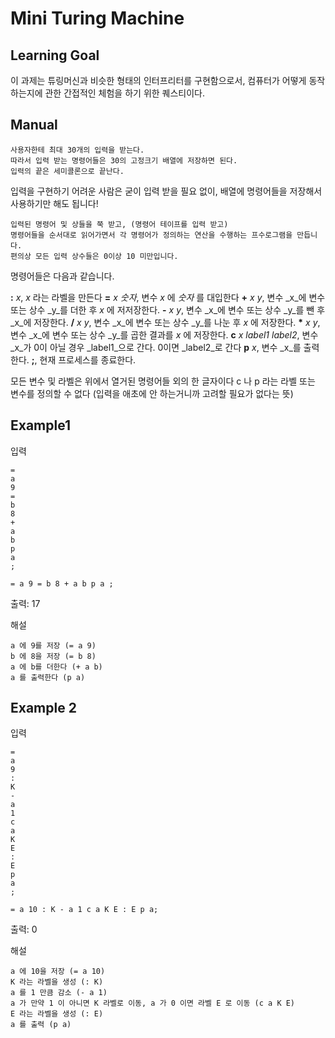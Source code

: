 # Mini Turing Machine
## Learning Goal
이 과제는 튜링머신과 비슷한 형태의 인터프리터를 구현함으로서,
컴퓨터가 어떻게 동작하는지에 관한 간접적인 체험을 하기 위한 퀘스티이다.

## Manual
```
사용자한테 최대 30개의 입력을 받는다.
따라서 입력 받는 명령어들은 30의 고정크기 배열에 저장하면 된다.
입력의 끝은 세미콜론으로 끝난다.
```
입력을 구현하기 어려운 사람은 굳이 입력 받을 필요 없이,
배열에 명령어들을 저장해서 사용하기만 해도 됩니다!

```
입력된 명령어 및 상들을 쭉 받고, (명령어 테이프를 입력 받고)
명령어들을 순서대로 읽어가면서 각 명령어가 정의하는 연산을 수행하는 프수로그램을 만듭니다.
편의상 모든 입력 상수들은 0이상 10 미만입니다.
```

명령어들은 다음과 같습니다.

__:__ _x_, _x_ 라는 라벨을 만든다
__=__ _x_ _숫자_, 변수 _x_ 에 _숫자_ 를 대입한다
__+__ _x_ _y_, 변수 _x_에 변수 또는 상수 _y_를 더한 후 _x_ 에 저저장한다. 
__-__ _x_ _y_, 변수 _x_에 변수 또는 상수 _y_를 뺀 후 _x_에 저장한다.
__/__ _x_ _y_, 변수 _x_에 변수 또는 상수 _y_를 나눈 후 _x_ 에 저장한다.
__*__ _x_ _y_, 변수 _x_에 변수 또는 상수 _y_를 곱한 결과를 _x_ 에 저장한다.
__c__ _x_ _label1_ _label2_, 변수 _x_가 0이 아닐 경우 _label1_으로 간다. 0이면 _label2_로 간다
__p__ _x_, 변수 _x_를 출력한다.
__;__, 현재 프로세스를 종료한다.


모든 변수 및 라벨은 위에서 열거된 명령어들 외의 한 글자이다
c 나 p 라는 라벨 또는 변수를 정의할 수 없다
(입력을 애초에 안 하는거니까 고려할 필요가 없다는 뜻)


## Example1

입력 
```
=
a
9
=
b
8
+
a
b
p
a
;
```
```
= a 9 = b 8 + a b p a ;
```
출력: 17 

해설
```
a 에 9를 저장 (= a 9)
b 에 8을 저장 (= b 8)
a 에 b를 더한다 (+ a b)
a 를 출력한다 (p a)
```

## Example 2
입력
```
=
a
9
:
K
-
a
1
c
a
K
E
:
E
p
a
;
```
```
= a 10 : K - a 1 c a K E : E p a;
```
출력: 0

해설
```
a 에 10을 저장 (= a 10)
K 라는 라벨을 생성 (: K)
a 를 1 만큼 감소 (- a 1)
a 가 만약 1 이 아니면 K 라벨로 이동, a 가 0 이면 라벨 E 로 이동 (c a K E)
E 라는 라벨을 생성 (: E)
a 를 출력 (p a)
```
